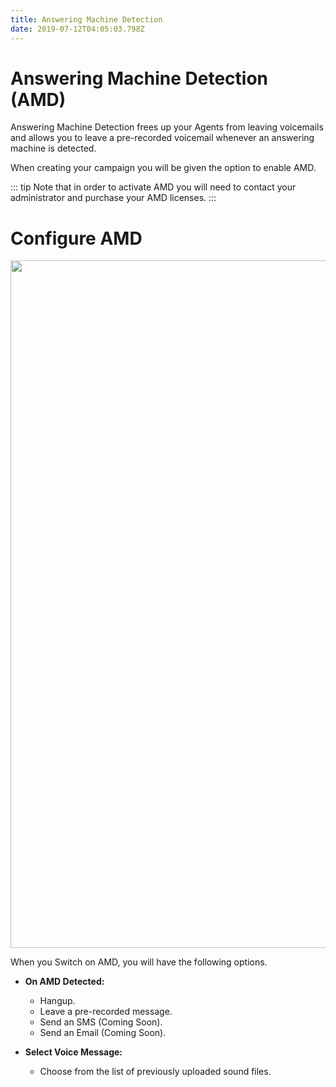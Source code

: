 ```yaml
---
title: Answering Machine Detection
date: 2019-07-12T04:05:03.798Z
---
```

# Answering Machine Detection (AMD)

Answering Machine Detection frees up your Agents from leaving voicemails and allows you to leave a pre-recorded voicemail whenever an answering machine is detected.

When creating your campaign you will be given the option to enable AMD.

::: tip
Note that in order to activate AMD you will need to contact your administrator and purchase your AMD licenses.
:::

# Configure AMD

<img style="width: 1100px; height: auto;" src="/images/amd1.png">

When you Switch on AMD, you will have the following options.

* **On AMD Detected:**
  - Hangup.
  - Leave a pre-recorded message.
  - Send an SMS (Coming Soon).
  - Send an Email (Coming Soon).

* **Select Voice Message:**
  - Choose from the list of previously uploaded sound files.

